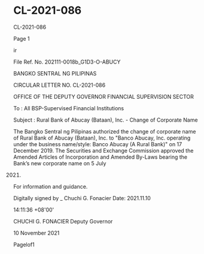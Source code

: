 # CL-2021-086

CL-2021-086

Page 1

ir

File Ref. No. 202111-0018b_G1D3-O-ABUCY

BANGKO SENTRAL NG PILIPINAS

CIRCULAR LETTER NO. CL-2021-086

OFFICE OF THE DEPUTY GOVERNOR FINANCIAL SUPERVISION SECTOR

To : All BSP-Supervised Financial Institutions

Subject : Rural Bank of Abucay (Bataan), Inc. - Change of Corporate Name

The Bangko Sentral ng Pilipinas authorized the change of corporate name of Rural Bank of Abucay (Bataan), Inc. to "Banco Abucay, Inc. operating under the business name/style: Banco Abucay (A Rural Bank)" on 17 December 2019. The Securities and Exchange Commission approved the Amended Articles of Incorporation and Amended By-Laws bearing the Bank’s new corporate name on 5 July

2021.

For information and guidance.

Digitally signed by _ Chuchi G. Fonacier Date: 2021.11.10

14:11:36 +08'00'

CHUCHI G. FONACIER Deputy Governor

10 November 2021

Pagelof1